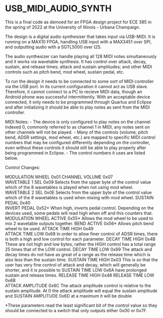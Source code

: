 ﻿# USB_MIDI_AUDIO_SYNTH

This is a final code as demoed for an FPGA design project for ECE 385 in the spring of 2022 at the University of Illinois - Urbana Champaign.

The design is a digital audio synthesiser that takes input via USB-MIDI. It is running on a MAX10 FPGA, handling USB input with a MAX3451 over SPI, and outputting audio with a SGTL5000 over I2S.

The audio synthesizer can handle playing all 128 MIDI notes simultaneously and it works via wavetable synthesis. It has control over attack, decay, sustain, and release times; attack and sustain amplitudes; and other MIDI controls such as pitch bend, mod wheel, sustain pedal, etc.

To run the design it needs to be connected to some sort of MIDI controller via the USB port. In its current configuration it cannot act as USB slave. Therefore, it cannot connect to a PC to recieve MIDI data, though an Android phone was successful intermittently. With an acceptable device connected, it only needs to be programmed through Quartus and Eclipse and after initializing it should be able to play notes as sent from the MIDI controller.

MIDI Notes:
	- The device is only configured to play notes on the channel indexed 0, commonly referred to as channel 1 in MIDI, any notes sent on other channels will not be played.
	- Many of the controls (volume, pitch bend, ADSR settings, mod wheel, etc.) are mapped to specific MIDI control numbers that may be configured differently depending on the controller, even without these controls it should still be able to play properly after being programmed in Eclipse.
	- The control numbers it uses are listed below.

Control Changes:

MODULATION WHEEL	0x01
CHANNEL VOLUME		0x07	
WAVETABLE 1 SEL		0x09	Selects from the upper byte of the control value which of the 8 wavetables is played when not using mod wheel.
WAVETABLE 2 SEL		0x0E	Selects from the upper byte of the control value which of the 8 wavetables is used when mixing with mod wheel.
SUSTAIN PEDAL		0x40	
INVERT PEDAL		0x52*	When high, inverts pedal control. Depending on the devices used, some pedals will read high when off and this counters that. 
MODULATION WHEEL ACTIVE	0x55*	Allows the mod wheel to be used to mix 2 wavetable outputs together.
BEND ACTIVE		0x56*	Allows pitch bend wheel to be used.
ATTACK TIME HIGH	0x49	
ATTACK TIME LOW		0x68	In order to allow finer control of ADSR times, there is both a high and low control for each parameter.
DECAY TIME HIGH		0x4B	These are not high and low bytes, rather the HIGH control has a total range 25 times that of the LOW control.
DECAY TIME LOW		0x69	The attack and decay times do not have as great of a range as the release time which is also less than the sustain time.
SUSTAIN TIME HIGH	0x03	This is so that the user has very fine control of attack and decay, which will generally be shorter, and it is possible to
SUSTAIN TIME LOW	0x6A	have prolonged sustain and release times.
RELEASE TIME HIGH	0x48
RELEASE TIME LOW	0x6B	
ATTACK AMPLITUDE	0x6C	The attack amplitude control is relative to the sustain amplitude. At 0 the attack amplitude will equal the sustain amplitude and
SUSTAIN AMPLITUDE	0x6D	at a maximum it will be double

*These parameters read the least significant bit of the control value so they should be connected to a switch that only outputs either 0x00 or 0x7F.
